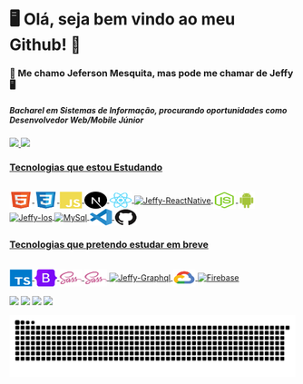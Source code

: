 # :desktop_computer: Olá, seja bem vindo ao meu Github! :hugs:
### :hugs: Me chamo Jeferson Mesquita, mas pode me chamar de Jeffy :desktop_computer:
##### Bacharel em Sistemas de Informação, procurando oportunidades como Desenvolvedor Web/Mobile Júnior
<div>
  <a href="https://github.com/jeffymesquita">
  <img height="180em" src="https://github-readme-stats.vercel.app/api?username=jeffymesquita&show_icons=true&theme=react&include_all_commits=true&count_private=true"/>
  <img height="180em" src="https://github-readme-stats.vercel.app/api/top-langs/?username=jeffymesquita&layout=compact&langs_count=16&theme=react"/>
</div>
  
### Tecnologias que estou Estudando
  
<div style="display: inline_block" ><br>
  <div style="ackground-color: rgba(255,255,255,0.3)" >
    <img align="center" title="HTML5" alt="Jeffy-HTML" height="30" width="40" src="https://raw.githubusercontent.com/devicons/devicon/master/icons/html5/html5-original.svg">
    <img align="center" title="CSS3" alt="Jeffy-CSS" height="30" width="40" src="https://raw.githubusercontent.com/devicons/devicon/master/icons/css3/css3-original.svg">
    <img align="center" title="JavaScript" alt="Jeffy-Js" height="30" width="40" src="https://raw.githubusercontent.com/devicons/devicon/master/icons/javascript/javascript-plain.svg">    
    <img align="center" title="NextJs" alt="Jeffy-Next" height="30" width="40" src="https://raw.githubusercontent.com/devicons/devicon/master/icons/nextjs/nextjs-original.svg">
    <img align="center" title="ReactJs" alt="Jeffy-React" height="30" width="40" src="https://raw.githubusercontent.com/devicons/devicon/master/icons/react/react-original.svg"> 
    <img align="center" title="React Native" alt="Jeffy-ReactNative" height="37" width="30" src="https://fei.edu.br/~gwachs/disciplinas/CC4670/slides/Aula05/slides/images/react_native_logo.png"> 
    <img align="center" title="NodeJs" alt="Jeffy-Nodejs" height="30" width="40" src="https://raw.githubusercontent.com/devicons/devicon/master/icons/nodejs/nodejs-original.svg">
    <img align="center" title="Android" alt="Jeffy-Android" height="30" width="30" src="https://raw.githubusercontent.com/devicons/devicon/master/icons/android/android-original.svg">
    <img align="center" title="IOS" alt="Jeffy-Ios" height="30" width="30" src="https://img.icons8.com/ios/452/ios-logo.png">
    <img align="center" title="MySQL" alt="MySql" height="35" width="35" src="https://www.mysql.com/common/logos/logo-mysql-170x115.png">     
    <img align="center" title="Visual Studio Code" alt="Jeffy-VSCode" height="30" width="40" src="https://raw.githubusercontent.com/devicons/devicon/master/icons/vscode/vscode-original.svg">
    <img align="center" title="GitHub" alt="Jeffy-Github" height="30" width="40" src="https://raw.githubusercontent.com/devicons/devicon/master/icons/github/github-original.svg">
  </div>
</div>
  
### Tecnologias que pretendo estudar em breve
 <div style="display: inline_block" ><br>
  <div style="ackground-color: rgba(255,255,255,0.3)" >
    <img align="center" title="TypeScript" alt="Jeffy-Ts" height="30" width="40" src="https://raw.githubusercontent.com/devicons/devicon/master/icons/typescript/typescript-plain.svg">
    <img align="center" title="BootStrap" alt="Jeffy-BootStrap" height="30" width="40" src="https://raw.githubusercontent.com/devicons/devicon/master/icons/bootstrap/bootstrap-original.svg">
    <img align="center" title="Sass" alt="Jeffy-Sass" height="30" width="40" src="https://raw.githubusercontent.com/devicons/devicon/master/icons/sass/sass-original.svg">
    <img align="center" title="Styled Components" alt="Jeffy-Styled-Components" height="30" width="40" src="https://raw.githubusercontent.com/devicons/devicon/master/icons/sass/sass-original.svg">
    <img align="center" title="GraphQL" alt="Jeffy-Graphql" height="30" width="30" src="https://miro.medium.com/max/400/1*nP2C50GK4_-ly_R_mq3juQ.png">
    <img align="center" title="Google Cloud" alt="Jeffy-GoogleCloud" height="30" width="40" src="https://raw.githubusercontent.com/devicons/devicon/master/icons/googlecloud/googlecloud-original.svg">
    <img align="center" title="Firebase" alt="Firebase" height="30" width="30" src="https://img.icons8.com/color/452/firebase.png">  
  </div>
</div>
  <br>
<div>   
  <a href="https://instagram.com/jeferson.mesquita" target="_blank"><img src="https://img.shields.io/badge/-Instagram-%23E4405F?style=for-the-badge&logo=instagram&logoColor=white" target="_blank"></a>   
  <a href="https://www.linkedin.com/in/jeferson-mesquita-763bb6b8/ target="_blank"><img src="https://img.shields.io/badge/-LinkedIn-%230077B5?style=for-the-badge&logo=linkedin&logoColor=white" target="_blank"></a> 
  <a href = "mailto:jefejefe274227@gmail.com"><img src="https://img.shields.io/badge/-Gmail-%23333?style=for-the-badge&logo=gmail&logoColor=white" target="_blank"></a>
<a href = "mailto:je_2742@hotmail.com"><img src="https://img.shields.io/badge/-Outlook-%23333?style=for-the-badge&logo=outlook&logoColor=white" target="_blank"></a>

  ![Snake animation](https://github.com/jeffymesquita/jeffymesquita/blob/output/github-contribution-grid-snake.svg)

</div>
